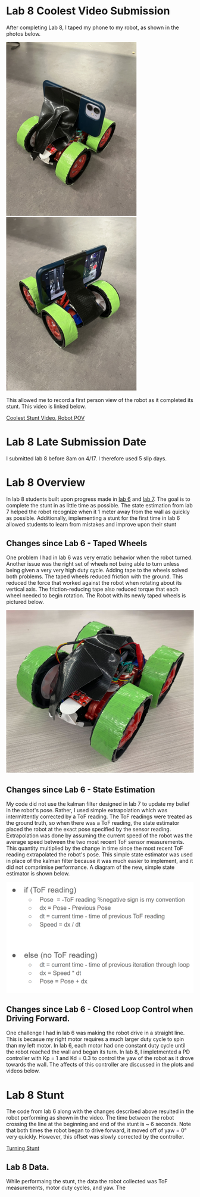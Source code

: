 # Lab 8 Coolest Video Submission
After completing Lab 8, I taped my phone to my robot, as shown in the photos below. 

<img src="cam1.jpg" class="img-responsive" alt="" width= 350> <img src="cam2.jpg" class="img-responsive" alt="" width= 350> 

This allowed me to record a first person view of the robot as it completed its stunt. This video is linked below.

[Coolest Stunt Video, Robot POV](https://youtu.be/qYq4uiy29VA)


# Lab 8 Late Submission Date
I submitted lab 8 before 8am on 4/17. I therefore used 5 slip days.

# Lab 8 Overview
In lab 8 students built upon progress made in [lab 6](Lab6/lab8Writeup.html) and [lab 7](Lab7/lab8Writeup.html). The goal is to complete the stunt in as little time as possible. The state estimation from lab 7 helped the robot recognize when it 1 meter away from the wall as quickly as possible. Additionally, implementing a stunt for the first time in lab 6 allowed students to learn from mistakes and improve upon their stunt

## Changes since Lab 6 - Taped Wheels
One problem I had in lab 6 was very erratic behavior when the robot turned. Another issue was the right set of wheels not being able to turn unless being given a very very high duty cycle. Adding tape to the wheels solved both problems. The taped wheels reduced friction with the ground. This reduced the force that worked against the robot when rotating about its vertical axis. The friction-reducing tape also reduced torque that each wheel needed to begin rotation. The Robot with its newly taped wheels is pictured below. 

<img src="wheel_tape.jpg" class="img-responsive" alt="" width= 650> 

## Changes since Lab 6 - State Estimation
My code did not use the kalman filter designed in lab 7 to update my belief in the robot's pose. Rather, I used simple extrapolation which was intermittently corrected by a ToF reading. The ToF readings were treated as the ground truth, so when there was a ToF reading, the state estimator placed the robot at the exact pose specified by the sensor reading. Extrapolation was done by assuming the current speed of the robot was the average speed between the two most recent ToF sensor measurements. This quantity multiplied by the change in time since the most recent ToF reading extrapolated the robot's pose. This simple state estimator was used in place of the kalman filter because it was much easier to implement, and it did not comprimise performance. A diagram of the new, simple state estimator is shown below. 

<img src="extrapolation.PNG" class="img-responsive" alt="" width= 650> 

## Changes since Lab 6 - Closed Loop Control when Driving Forward.
One challenge I had in lab 6 was making the robot drive in a straight line. This is becasue my right motor requires a much larger duty cycle to spin than my left motor. In lab 6, each motor had one constant duty cycle until the robot reached the wall and began its turn. In lab 8, I impletmented a PD controller with Kp = 1 and Kd = 0.3 to control the yaw of the robot as it drove towards the wall. The affects of this controller are discussed in the plots and videos below. 

# Lab 8 Stunt
The code from lab 6 along with the changes described above resulted in the robot performing as shown in the video. The time between the robot crossing the line at the beginning and end of the stunt is ~ 6 seconds. Note that both times the robot began to drive forward, it moved off of yaw = 0° very quickly. However, this offset was slowly corrected by the controller.  

[Turning Stunt](https://youtube.com/shorts/O7jtek9dTOw?feature=share)

## Lab 8 Data. 
While performaing the stunt, the data the robot collected was ToF measurements, motor duty cycles, and yaw. The 
